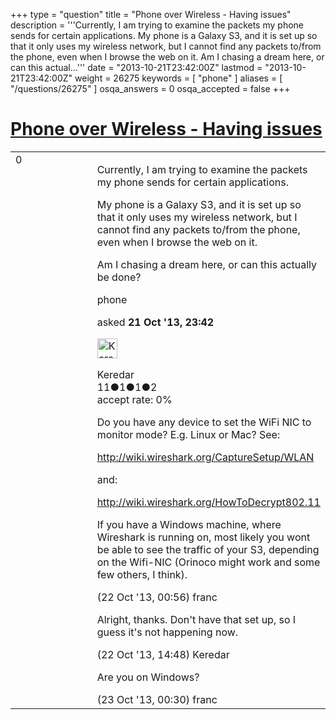 +++
type = "question"
title = "Phone over Wireless - Having issues"
description = '''Currently, I am trying to examine the packets my phone sends for certain applications.  My phone is a Galaxy S3, and it is set up so that it only uses my wireless network, but I cannot find any packets to/from the phone, even when I browse the web on it. Am I chasing a dream here, or can this actual...'''
date = "2013-10-21T23:42:00Z"
lastmod = "2013-10-21T23:42:00Z"
weight = 26275
keywords = [ "phone" ]
aliases = [ "/questions/26275" ]
osqa_answers = 0
osqa_accepted = false
+++

<div class="headNormal">

# [Phone over Wireless - Having issues](/questions/26275/phone-over-wireless-having-issues)

</div>

<div id="main-body">

<div id="askform">

<table id="question-table" style="width:100%;"><colgroup><col style="width: 50%" /><col style="width: 50%" /></colgroup><tbody><tr class="odd"><td style="width: 30px; vertical-align: top"><div class="vote-buttons"><div id="post-26275-score" class="post-score" title="current number of votes">0</div><div id="favorite-count" class="favorite-count"></div></div></td><td><div id="item-right"><div class="question-body"><p>Currently, I am trying to examine the packets my phone sends for certain applications.</p><p>My phone is a Galaxy S3, and it is set up so that it only uses my wireless network, but I cannot find any packets to/from the phone, even when I browse the web on it.</p><p>Am I chasing a dream here, or can this actually be done?</p></div><div id="question-tags" class="tags-container tags">phone</div><div id="question-controls" class="post-controls"></div><div class="post-update-info-container"><div class="post-update-info post-update-info-user"><p>asked <strong>21 Oct '13, 23:42</strong></p><img src="https://secure.gravatar.com/avatar/2da51d1cec11c537578711bacfa2f4cb?s=32&amp;d=identicon&amp;r=g" class="gravatar" width="32" height="32" alt="Keredar&#39;s gravatar image" /><p>Keredar<br />
<span class="score" title="11 reputation points">11</span><span title="1 badges"><span class="badge1">●</span><span class="badgecount">1</span></span><span title="1 badges"><span class="silver">●</span><span class="badgecount">1</span></span><span title="2 badges"><span class="bronze">●</span><span class="badgecount">2</span></span><br />
<span class="accept_rate" title="Rate of the user&#39;s accepted answers">accept rate:</span> <span title="Keredar has no accepted answers">0%</span></p></div></div><div id="comments-container-26275" class="comments-container"><span id="26280"></span><div id="comment-26280" class="comment"><div id="post-26280-score" class="comment-score"></div><div class="comment-text"><p>Do you have any device to set the WiFi NIC to monitor mode? E.g. Linux or Mac? See:</p><p><a href="http://wiki.wireshark.org/CaptureSetup/WLAN">http://wiki.wireshark.org/CaptureSetup/WLAN</a></p><p>and:</p><p><a href="http://wiki.wireshark.org/HowToDecrypt802.11">http://wiki.wireshark.org/HowToDecrypt802.11</a></p><p>If you have a Windows machine, where Wireshark is running on, most likely you wont be able to see the traffic of your S3, depending on the Wifi-NIC (Orinoco might work and some few others, I think).</p></div><div id="comment-26280-info" class="comment-info"><span class="comment-age">(22 Oct '13, 00:56)</span> franc</div></div><span id="26296"></span><div id="comment-26296" class="comment"><div id="post-26296-score" class="comment-score"></div><div class="comment-text"><p>Alright, thanks. Don't have that set up, so I guess it's not happening now.</p></div><div id="comment-26296-info" class="comment-info"><span class="comment-age">(22 Oct '13, 14:48)</span> Keredar</div></div><span id="26312"></span><div id="comment-26312" class="comment"><div id="post-26312-score" class="comment-score"></div><div class="comment-text"><p>Are you on Windows?</p></div><div id="comment-26312-info" class="comment-info"><span class="comment-age">(23 Oct '13, 00:30)</span> franc</div></div></div><div id="comment-tools-26275" class="comment-tools"></div><div class="clear"></div><div id="comment-26275-form-container" class="comment-form-container"></div><div class="clear"></div></div></td></tr></tbody></table>

</div>

</div>

